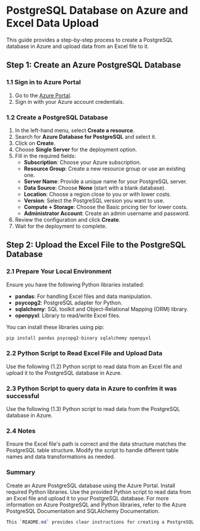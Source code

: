 # PostgreSQL Database on Azure and Excel Data Upload

This guide provides a step-by-step process to create a PostgreSQL database in Azure and upload data from an Excel file to it.

## Step 1: Create an Azure PostgreSQL Database

### 1.1 Sign in to Azure Portal

1. Go to the [Azure Portal](https://portal.azure.com).
2. Sign in with your Azure account credentials.

### 1.2 Create a PostgreSQL Database

1. In the left-hand menu, select **Create a resource**.
2. Search for **Azure Database for PostgreSQL** and select it.
3. Click on **Create**.
4. Choose **Single Server** for the deployment option.
5. Fill in the required fields:
   - **Subscription**: Choose your Azure subscription.
   - **Resource Group**: Create a new resource group or use an existing one.
   - **Server Name**: Provide a unique name for your PostgreSQL server.
   - **Data Source**: Choose **None** (start with a blank database).
   - **Location**: Choose a region close to you or with lower costs.
   - **Version**: Select the PostgreSQL version you want to use.
   - **Compute + Storage**: Choose the Basic pricing tier for lower costs.
   - **Administrator Account**: Create an admin username and password.
6. Review the configuration and click **Create**.
7. Wait for the deployment to complete.

## Step 2: Upload the Excel File to the PostgreSQL Database

### 2.1 Prepare Your Local Environment

Ensure you have the following Python libraries installed:
- **pandas**: For handling Excel files and data manipulation.
- **psycopg2**: PostgreSQL adapter for Python.
- **sqlalchemy**: SQL toolkit and Object-Relational Mapping (ORM) library.
- **openpyxl**: Library to read/write Excel files.

You can install these libraries using pip:

```bash
pip install pandas psycopg2-binary sqlalchemy openpyxl
```
### 2.2 Python Script to Read Excel File and Upload Data

Use the following (1.2) Python script to read data from an Excel file and upload it to the PostgreSQL database in Azure.

### 2.3 Python Script to query data in Azure to confrim it was successful

Use the following (1.3) Python script to read data from the PostgreSQL database in Azure.

### 2.4 Notes
Ensure the Excel file's path is correct and the data structure matches the PostgreSQL table structure.
Modify the script to handle different table names and data transformations as needed.
### Summary
Create an Azure PostgreSQL database using the Azure Portal.
Install required Python libraries.
Use the provided Python script to read data from an Excel file and upload it to your PostgreSQL database.
For more information on Azure PostgreSQL and Python libraries, refer to the Azure PostgreSQL Documentation and SQLAlchemy Documentation.

```css
This `README.md` provides clear instructions for creating a PostgreSQL database in Azure and uploading data from an Excel file. Adjust the script and instructions according to your specific requirements and environment.
```

